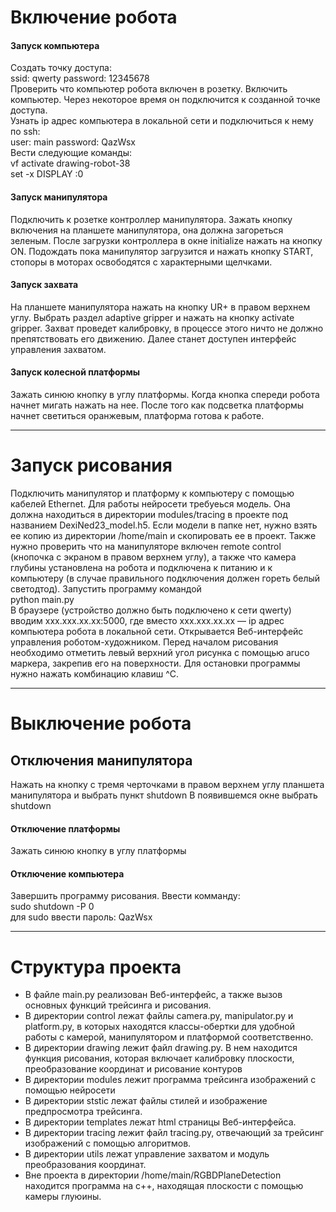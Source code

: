 # Включение робота
#### Запуск компьютера
Создать точку доступа:    
ssid: qwerty password: 12345678    
Проверить что компьютер робота включен в розетку.
Включить компьютер. Через некоторое время он подключится к созданной точке доступа.    
Узнать ip адрес компьютера в локальной сети и подключиться к нему по ssh:    
user: main password: QazWsx    
Вести следующие команды:   
vf activate drawing-robot-38    
set -x DISPLAY :0    
#### Запуск манипулятора
Подключить к розетке контроллер манипулятора.
Зажать кнопку включения на планшете манипулятора, она должна загореться зеленым.
После загрузки контроллера в окне initialize нажать на кнопку ON.
Подождать пока манипулятор загрузится и нажать кнопку START, стопоры в моторах освободятся с характерными щелчками.    
#### Запуск захвата
На планшете манипулятора нажать на кнопку UR+ в правом верхнем углу.
Выбрать раздел adaptive gripper и нажать на кнопку activate gripper.
Захват проведет калибровку, в процессе этого ничто не должно препятствовать его движению.
Далее станет доступен интерфейс управления захватом.
#### Запуск колесной платформы
Зажать синюю кнопку в углу платформы.
Когда кнопка спереди робота начнет мигать нажать на нее.
После того как подсветка платформы начнет светиться оранжевым, платформа готова к работе.    
____
# Запуск рисования
Подключить манипулятор и платформу к компьютеру с помощью кабелей Ethernet.
Для работы нейросети требуеься модель. Она должна находиться в директории modules/tracing в проекте под названием DexiNed23_model.h5.
Если модели в папке нет, нужно взять ее копию из директории /home/main и скопировать ее в проект.
Также нужно проверить что на манипуляторе включен remote control (кнопочка с экраном в правом верхнем углу), 
а также что камера глубины установлена на робота и подключена к питанию и к компьютеру (в случае правильного подключения должен гореть белый светодтод).
Запустить программу командой    
python main.py    
В браузере (устройство должно быть подключено к сети qwerty) вводим xxx.xxx.xx.xx:5000,
где вместо xxx.xxx.xx.xx — ip адрес компьютера робота в локальной сети.
Открывается Веб-интерфейс управления роботом-художником.
Перед началом рисования необходимо отметить левый верхний угол рисунка с помощью aruco маркера, закрепив его на поверхности.
Для остановки программы нужно нажать комбинацию клавиш ^C.
____
# Выключение робота
## Отключения манипулятора
Нажать на кнопку с тремя черточками в правом верхнем углу планшета манипулятора и выбрать пункт shutdown
В появившемся окне выбрать shutdown
#### Отключение платформы
Зажать синюю кнопку в углу платформы
#### Отключение компьютера
Завершить программу рисования.
Ввести комманду:    
sudo shutdown -P 0    
для sudo ввести пароль: QazWsx
____
# Структура проекта
- В файле main.py реализован Веб-интерфейс, а также вызов основных функций трейсинга и рисования.
- В директории control лежат файлы camera.py, manipulator.py и platform.py, в которых находятся классы-обертки для удобной работы с камерой, манипулятором и платформой соответственно.
- В директории drawing лежит файл drawing.py. В нем находится функция рисования, которая включает калибровку плоскости, преобразование координат и рисование контуров
- В директории modules лежит программа трейсинга изображений с помощью нейросети
- В директории ststic лежат файлы стилей и изображение предпросмотра трейсинга.
- В директории templates лежат html страницы Веб-интерфейса.
- В директории tracing лежит файл tracing.py, отвечающий за трейсинг изображений с помощью алгоритмов.
- В директории utils лежат управление захватом и модуль преобразования координат.
- Вне проекта в директории /home/main/RGBDPlaneDetection находится программа на c++, находящая плоскости с помощью камеры глуюины.